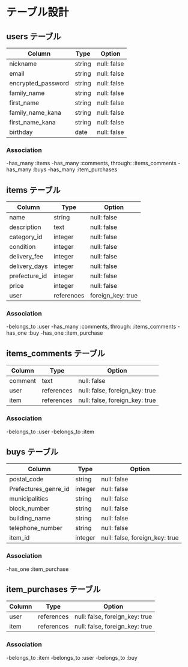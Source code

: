 # テーブル設計

## users テーブル

| Column             | Type   | Option      |
| ------------------ | ------ | ----------- |
| nickname           | string | null: false |
| email              | string | null: false |
| encrypted_password | string | null: false |
| family_name        | string | null: false |
| first_name         | string | null: false |
| family_name_kana   | string | null: false |
| first_name_kana    | string | null: false |
| birthday           | date   | null: false |

### Association

-has_many :items
-has_many :comments, through: :items_comments
-has_many :buys
-has_many :item_purchases

## items テーブル

| Column        | Type       | Option            |
| ------------- | ---------- | ----------------- |
| name          | string     | null: false       |
| description   | text       | null: false       |
| category_id   | integer    | null: false       |
| condition     | integer    | null: false       |
| delivery_fee  | integer    | null: false       |
| delivery_days | integer    | null: false       |
| prefecture_id | integer    | null: false       |
| price         | integer    | null: false       |
| user          | references | foreign_key: true |

### Association

-belongs_to :user
-has_many :comments, through: :items_comments
-has_one :buy
-has_one :item_purchase

## items_comments テーブル

| Column  | Type       | Option                         |
| ------- | ---------- | ------------------------------ |
| comment | text       | null: false                    |
| user    | references | null: false, foreign_key: true |
| item    | references | null: false, foreign_key: true |

### Association

-belongs_to :user
-belongs_to :item

## buys テーブル

| Column               | Type    | Option                         |
| -------------------- | ------- | ------------------------------ |
| postal_code          | string  | null: false                    |
| Prefectures_genre_id | integer | null: false                    |
| municipalities       | string  | null: false                    |
| block_number         | string  | null: false                    |
| building_name        | string  | null: false                    |
| telephone_number     | string  | null: false                    |
| item_id              | integer | null: false, foreign_key: true |

### Association

-has_one :item_purchase

## item_purchases テーブル

| Column | Type       | Option                         |
| ------ | ---------- | ------------------------------ |
| user   | references | null: false, foreign_key: true |
| item   | references | null: false, foreign_key: true |

### Association

-belongs_to :item
-belongs_to :user
-belongs_to :buy
